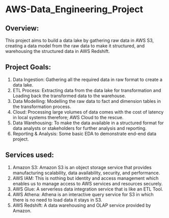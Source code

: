 # AWS-Data_Engineering_Project
## Overview:
This project aims to build a data lake by gathering raw data in AWS S3, creating a data model from the raw data to make it structured, and warehousing the structured data in AWS Redshift.
## Project Goals:
1. Data Ingestion: Gathering all the required data in raw format to create a data lake.
2. ETL Process: Extracting data from the data lake for transformation and Loading back the transformed data to the warehouse.
3. Data Modelling: Modelling the raw data to fact and dimension tables in the transformation process.
4. Cloud: Processing large volumes of data comes with the cost of latency in local systems therefore; AWS Cloud to the rescue.
5. Data Warehousing: To make the data available in a structured format for data analysts or stakeholders for further analysis and reporting.
6. Reporting & Analysis: Some basic EDA to demonstrate end-end data project.
## Services used:
1. Amazon S3: Amazon S3 is an object storage service that provides manufacturing scalability, data availability, security, and performance.
2. AWS IAM: This is nothing but identity and access management which enables us to manage access to AWS services and resources securely.
3. AWS Glue: A serverless data integration service that is like an ETL Tool.
4. AWS Athena: Athena is an interactive query service for S3 in which there is no need to load data it stays in S3.
5. AWS Redshift: A data warehousing and OLAP service provided by Amazon.
